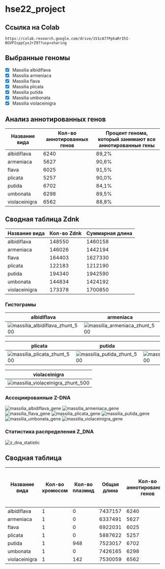 # hse22_project
## Ссылка на Colab
```
https://colab.research.google.com/drive/1V1cA77PpkaRrIhI-BGVPIsppCyxJrZ97?usp=sharing
```
## Выбранные геномы
- [x] Massilia albidiflava
- [x] Massilia armeniaca
- [x] Massilia flava
- [x] Massilia plicata
- [x] Massilia putida
- [x] Massilia umbonata
- [x] Massilia violaceinigra
## Анализ аннотированных генов
|Название вида | Кол-во аннотированных генов| Процент генома, который занимают все аннотированные гены | 
|---|---|---
albidiflava| 6240| 89,2%|
armeniaca| 5627| 90,6%|
flava| 6025| 91,5%|
plicata| 5257| 90,0%|
putida| 6702| 84,1%|
umbonata| 6298| 89,5%|
violaceinigra| 6562| 88,8%|
## Сводная таблица Zdnk
|Название вида | Кол-во Zdnk| Суммарная длина | 
|---|---|---
albidiflava| 148550| 1460158|
armeniaca| 146026| 1442194|
flava| 164403| 1627330|
plicata| 122183| 1212190|
putida| 194340| 1942590|
umbonata| 144834| 1424192|
violaceinigra| 173378| 1700850|

### Гистограмы

|albidiflava | armeniaca| flava
|---|---|---
![massilia_albidiflava_zhunt_500](https://user-images.githubusercontent.com/59918228/173200128-3b6c95cd-bc36-4330-9faf-c7beb6e23e83.png)|![massilia_armeniaca_zhunt_500](https://user-images.githubusercontent.com/59918228/173200206-1fd6d71f-9927-4314-8e54-67585f87b16b.png)|![massilia_flava_zhunt_500](https://user-images.githubusercontent.com/59918228/173200229-42fe911e-d920-4600-9b03-8ef465e34ae2.png)|

plicata| putida| umbonata|
|---|---|---
![massilia_plicata_zhunt_500](https://user-images.githubusercontent.com/59918228/173200308-bb47bc44-282d-4063-b2b0-316f5e076dd0.png)| ![massilia_putida_zhunt_500](https://user-images.githubusercontent.com/59918228/173200314-3485154b-c52e-4eff-840f-2f51a4b737a3.png)|![massilia_umbonata_zhunt_500](https://user-images.githubusercontent.com/59918228/173200323-47c154d9-5541-45b5-b1ac-2da712f3640a.png)|

violaceinigra|
|---
![massilia_violaceinigra_zhunt_500](https://user-images.githubusercontent.com/59918228/173200355-9e08c073-7e60-45e6-9b03-0199ab5be956.png)|

### Ассоциированные Z-DNA
![massilia_albidiflava_gene](https://user-images.githubusercontent.com/59918228/173243798-cf4ef1af-7d78-44cc-86ce-c49b17dc0870.png)
![massilia_armeniaca_gene](https://user-images.githubusercontent.com/59918228/173243800-b661542b-decd-4869-b156-92c6bf377f65.png)
![massilia_flava_gene](https://user-images.githubusercontent.com/59918228/173243801-d7a13067-9f2d-4a26-97c6-cdb662bd91ea.png)
![massilia_plicata_gene](https://user-images.githubusercontent.com/59918228/173243802-1e2d5624-e547-4556-8415-45a839dea863.png)
![massilia_putida_gene](https://user-images.githubusercontent.com/59918228/173243805-ebe99441-c120-40e0-a06a-ea78cdd47472.png)
![massilia_umbonata_gene](https://user-images.githubusercontent.com/59918228/173243807-1214f41b-9e20-491d-aa25-2dad4df93e3b.png)
![massilia_violaceinigra_gene](https://user-images.githubusercontent.com/59918228/173243809-1c3c8e8e-74f6-4a2d-ab84-bbe5ce9aa68a.png)

### Статистика распределения Z_DNA
![z_dna_statistic](https://user-images.githubusercontent.com/59918228/173243895-437c2fcb-dcdb-495f-bda7-27bcc69696a0.png)



## Сводная таблица
|Название вида | Кол-во хромосом|  Кол-во плазмид| Oбщая длина| Кол-во аннотированных генов| Доля аннотированных генов в геноме| Кол-во участков с zh-score >500| Oбщая длина участков с zh-score >500|
|---|---|---|---|---|---|---|---
albidiflava| 1| 0| 7437157|6240| 89,2%|148550| 1460158|
armeniaca| 1|0|6337491|5627| 90,6%|146026| 1442194|
flava| 1|0|6922031| 6025| 91,5%|164403| 1627330|
plicata| 1|0|5887622| 5257| 90,0%| 122183| 1212190|
putida| 1|948|7523017|6702| 84,1%|194340| 1942590|
umbonata| 1|0|7426165| 6298| 89,5%| 144834| 1424192|
violaceinigra| 1|142|7530059|6562| 88,8%|173378| 1700850|

